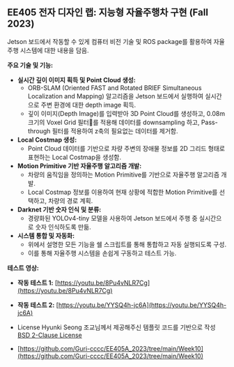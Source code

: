  ## EE405 전자 디자인 랩: 지능형 자율주행차 구현 (Fall 2023)

Jetson 보드에서 작동할 수 있게 컴퓨터 비전 기술 및 ROS package를 활용하여 자율주행 시스템에 대한 내용을 담음.

**주요 기술 및 기능:**

* **실시간 깊이 이미지 획득 및 Point Cloud 생성:**
    * ORB-SLAM (Oriented FAST and Rotated BRIEF Simultaneous Localization and Mapping) 알고리즘을 Jetson 보드에서 실행하여 실시간으로 주변 환경에 대한 depth image 획득.
    * 깊이 이미지(Depth Image)를 입력받아 3D Point Cloud를 생성하고, 0.08m 크기의 Voxel Grid 필터를 적용해 데이터를 downsampling 하고, Pass-through 필터를 적용하여 z축의 필요없는 데이터를 제거함.
* **Local Costmap 생성:**
    * Point Cloud 데이터를 기반으로 차량 주변의 장애물 정보를 2D 그리드 형태로 표현하는 Local Costmap을 생성함.
* **Motion Primitive 기반 자율주행 알고리즘 개발:**
    * 차량의 움직임을 정의하는 Motion Primitive를 기반으로 자율주행 알고리즘 개발.
    * Local Costmap 정보를 이용하여 현재 상황에 적합한 Motion Primitive를 선택하고, 차량의 경로 계획.
* **Darknet 기반 숫자 인식 및 분류:**
    * 경량화된 YOLOv4-tiny 모델을 사용하여 Jetson 보드에서 주행 중 실시간으로 숫자 인식하도록 만듦.
* **시스템 통합 및 자동화:**
    * 위에서 설명한 모든 기능을 쉘 스크립트를 통해 통합하고 자동 실행되도록 구성.
    * 이를 통해 자율주행 시스템을 손쉽게 구동하고 테스트 가능.

**테스트 영상:**

* **작동 테스트 1:** [https://youtu.be/8Pu4vNLR7Cg](https://youtu.be/8Pu4vNLR7Cg)
* **작동 테스트 2:** [https://youtu.be/YYSQ4h-jc6A](https://youtu.be/YYSQ4h-jc6A)

 
* License 
Hyunki Seong 조교님께서 제공해주신 템플릿 코드를 기반으로 작성 [BSD 2-Clause License](https://opensource.org/license/BSD-2-Clause)
* [https://github.com/Guri-cccc/EE405A_2023/tree/main/Week10](https://github.com/Guri-cccc/EE405A_2023/tree/main/Week10)
